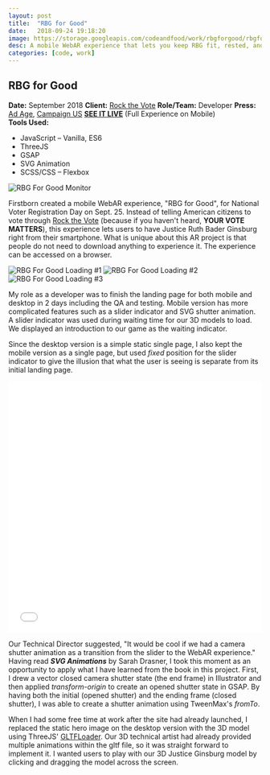 ```yaml
---
layout: post
title:  "RBG for Good"
date:   2018-09-24 19:18:20
image: https://storage.googleapis.com/codeandfood/work/rbgforgood/rbgforgood_thumbnail.jpg
desc: A mobile WebAR experience that lets you keep RBG fit, rested, and on top of her game so she can keep going for years to come.
categories: [code, work]
---
```


<div class="project-description">
	<h2>RBG for Good</h2>
	<div class="desc">
		<span><strong>Date:</strong> September 2018</span>
		<span><strong>Client:</strong> <a href="https://www.rockthevote.org/" target="_blank">Rock the Vote</a></span>
		<span><strong>Role/Team:</strong> Developer</span>
		<span><strong>Press:</strong> <a href="https://adage.com/creativity/work/firstborn-rbg-good/949431" target="_blank">Ad Age</a>, <a href="https://www.campaignlive.com/article/firstborn-creates-ruth-bader-ginsburg-webar-experience/1494018" target="_blank">Campaign US</a></span>
		<span><strong><a href="https://rbgforgood.com/" target="_blank">SEE IT LIVE</a></strong> (Full Experience on Mobile)</span>
	</div>
	<div class="desc">
		<span><strong>Tools Used:</strong></span>
		<ul>
			<li>JavaScript &ndash; Vanilla, ES6</li>
			<li>ThreeJS</li>
			<li>GSAP</li>
			<li>SVG Animation</li>
			<li>SCSS/CSS &ndash; Flexbox</li>
		</ul>
	</div>
</div>

<div class="project-image">
	<img class="is--no-border" src="https://storage.googleapis.com/codeandfood/work/rbgforgood/rbgforgood.png" alt="RBG For Good Monitor" />
</div>

<p>Firstborn created a mobile WebAR experience, "RBG for Good", for National Voter Registration Day on Sept. 25. Instead of telling American citizens to vote through <a href="https://www.rockthevote.org/" target="_blank">Rock the Vote</a> (because if you haven't heard, <strong>YOUR VOTE MATTERS</strong>), this experience lets users to have Justice Ruth Bader Ginsburg right from their smartphone. What is unique about this AR project is that people do not need to download anything to experience it. The experience can be accessed on a browser.</p>

<div class="project-image project-image--3">
	<img src="https://storage.googleapis.com/codeandfood/work/rbgforgood/rbgforgood_loading_01.png" alt="RBG For Good Loading #1" />
	<img src="https://storage.googleapis.com/codeandfood/work/rbgforgood/rbgforgood_loading_02.png" alt="RBG For Good Loading #2" />
	<img src="https://storage.googleapis.com/codeandfood/work/rbgforgood/rbgforgood_loading_03.png" alt="RBG For Good Loading #3" />
</div>

<p>My role as a developer was to finish the landing page for both mobile and desktop in 2 days including the QA and testing. Mobile version has more complicated features such as a slider indicator and SVG shutter animation. A slider indicator was used during waiting time for our 3D models to load. We displayed an introduction to our game as the waiting indicator.</p>

<p>Since the desktop version is a simple static single page, I also kept the mobile version as a single page, but used <i>fixed</i> position for the slider indicator to give the illusion that what the user is seeing is separate from its initial landing page.</p>

<div class="project-image">
	<iframe height='500' scrolling='no' title='Shutter Animation' src='//codepen.io/jeesunikim/embed/PyJNXq/?height=500&theme-id=0&default-tab=js,result' frameborder='no' allowtransparency='true' allowfullscreen='true' style='width: 100%;'>See the Pen <a href='https://codepen.io/jeesunikim/pen/PyJNXq/'>Shutter Animation</a> by Jeesun Kim (<a href='https://codepen.io/jeesunikim'>@jeesunikim</a>) on <a href='https://codepen.io'>CodePen</a>.
	</iframe>
</div>

<p>Our Technical Director suggested, "It would be cool if we had a camera shutter animation as a transition from the slider to the WebAR experience." Having read <i><strong>SVG Animations</strong></i> by Sarah Drasner, I took this moment as an opportunity to apply what I have learned from the book in this project. First, I drew a vector closed camera shutter state (the end frame) in Illustrator and then applied <i>transform-origin</i> to create an opened shutter state in GSAP. By having both the initial (opened shutter) and the ending frame (closed shutter), I was able to create a shutter animation using TweenMax's <i>fromTo</i>.</p>

<p>When I had some free time at work after the site had already launched, I replaced the static hero image on the desktop version with the 3D model using ThreeJS' <a href="https://threejs.org/docs/#examples/loaders/GLTFLoader" target="_blank">GLTFLoader</a>. Our 3D technical artist had already provided multiple animations within the gltf file, so it was straight forward to implement it. I wanted users to play with our 3D Justice Ginsburg model by clicking and dragging the model across the screen.</p>